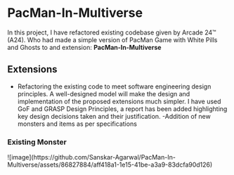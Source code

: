 <h1> PacMan-In-Multiverse</h1>

<p>In this project, I have refactored existing codebase given by Arcade 24™ (A24). Who had made a simple version of PacMan Game with White Pills and Ghosts to and extension: <b>PacMan-In-Multiverse</b></p>

<h2> Extensions </h2>

- Refactoring the existing code to meet software engineering design principles. A well-designed model will make the design and implementation of the proposed extensions
much simpler. I have used GoF and GRASP Design Principles, a report has been added highlighting key design decisions taken and their justification.
-Addition of new monsters and items as per specifications



<h3>Existing Monster</h3>
![image](https://github.com/Sanskar-Agarwal/PacMan-In-Multiverse/assets/86827884/aff418a1-1e15-41be-a3a9-83dcfa90d126)
